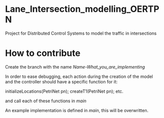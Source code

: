 # Lane_Intersection_modelling_OERTPN
Project for Distributed Control Systems to model the traffic in intersections

# How to contribute

Create the branch with the name *Name-What_you_are_implementing*

In order to ease debugging, each action during the creation of the model and the controller should have a specific function for it:

initializeLocations(PetriNet pn);
createT1(PetriNet pn);
etc.

and call each of these functions in *main*

An example implementation is defined in *main*, this will be overwritten.
